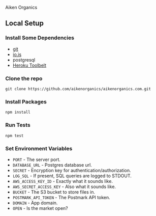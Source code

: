 Aiken Organics

## Local Setup

### Install Some Dependencies

* [git](http://git-scm.org/)
* [io.js](https://iojs.org/)
* postgresql
* [Heroku Toolbelt](https://toolbelt.heroku.com/)

### Clone the repo

    git clone https://github.com/aikenorganics/aikenorganics.com.git

### Install Packages

    npm install

### Run Tests

    npm test

### Set Environment Variables

* `PORT` - The server port.
* `DATABASE_URL` - Postgres database url.
* `SECRET` - Encryption key for authentication/authorization.
* `LOG_SQL` - If present, SQL queries are logged to STDOUT.
* `AWS_ACCESS_KEY_ID` - Exactly what it sounds like.
* `AWS_SECRET_ACCESS_KEY` - Also what it sounds like.
* `BUCKET` - The S3 bucket to store files in.
* `POSTMARK_API_TOKEN` - The Postmark API token.
* `DOMAIN` - App domain.
* `OPEN` - Is the market open?
